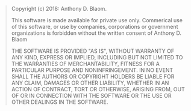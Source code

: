 > Copyright (c) 2018: Anthony D. Blaom.
>
>
> This software is made available for private use only. Commerical use
> of this software, or use by companies, corporations or government
> organizations is forbidden without the written consent of Anthony
> D. Blaom
>
> THE SOFTWARE IS PROVIDED "AS IS", WITHOUT WARRANTY OF ANY KIND, EXPRESS OR
> IMPLIED, INCLUDING BUT NOT LIMITED TO THE WARRANTIES OF MERCHANTABILITY,
> FITNESS FOR A PARTICULAR PURPOSE AND NONINFRINGEMENT. IN NO EVENT SHALL THE
> AUTHORS OR COPYRIGHT HOLDERS BE LIABLE FOR ANY CLAIM, DAMAGES OR OTHER
> LIABILITY, WHETHER IN AN ACTION OF CONTRACT, TORT OR OTHERWISE, ARISING FROM,
> OUT OF OR IN CONNECTION WITH THE SOFTWARE OR THE USE OR OTHER DEALINGS IN THE
> SOFTWARE.
>
